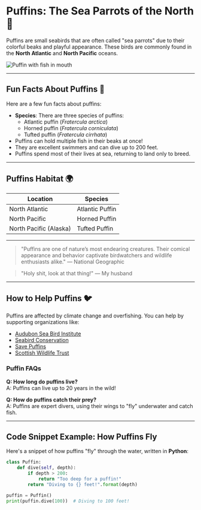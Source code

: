 # Puffins: The Sea Parrots of the North 🐧

Puffins are small seabirds that are often called "sea parrots" due to their colorful beaks and playful appearance. These birds are commonly found in the **North Atlantic** and **North Pacific** oceans.

![Puffin with fish in mouth](https://upload.wikimedia.org/wikipedia/commons/thumb/c/c4/Puffin_%28Fratercula_arctica%29_with_lesser_sand_eels_%28Ammodytes_tobianus%29.jpg/1920px-Puffin_%28Fratercula_arctica%29_with_lesser_sand_eels_%28Ammodytes_tobianus%29.jpg)

---

## Fun Facts About Puffins 🎉

Here are a few fun facts about puffins:

- **Species**: There are three species of puffins:
  - Atlantic puffin (_Fratercula arctica_)
  - Horned puffin (_Fratercula corniculata_)
  - Tufted puffin (_Fratercula cirrhata_)
- Puffins can hold multiple fish in their beaks at once!
- They are excellent swimmers and can dive up to 200 feet.
- Puffins spend most of their lives at sea, returning to land only to breed.

---

## Puffins Habitat 🌍

| Location               | Species           |
|------------------------|-------------------|
| North Atlantic          | Atlantic Puffin   |
| North Pacific           | Horned Puffin     |
| North Pacific (Alaska)  | Tufted Puffin     |


---

> "Puffins are one of nature’s most endearing creatures. Their comical appearance and behavior captivate birdwatchers and wildlife enthusiasts alike." — National Geographic

> "Holy shit, look at that thing!" — My husband

---

## How to Help Puffins 🐦

Puffins are affected by climate change and overfishing. You can help by supporting organizations like:

- [Audubon Sea Bird Institute](https://seabirdinstitute.audubon.org/conservation)
- [Seabird Conservation](https://www.seabirdconservation.org)
- [Save Puffins](https://savepuffins.org)
- [Scottish Wildlife Trust](https://scottishwildlifetrust.org.uk/things-to-do/helping-wildlife-at-home/puffins/)

### Puffin FAQs

**Q: How long do puffins live?**  
A: Puffins can live up to 20 years in the wild!

**Q: How do puffins catch their prey?**  
A: Puffins are expert divers, using their wings to "fly" underwater and catch fish.

---

## Code Snippet Example: How Puffins Fly

Here's a snippet of how puffins "fly" through the water, written in **Python**:

```python
class Puffin:
    def dive(self, depth):
        if depth > 200:
            return "Too deep for a puffin!"
        return "Diving to {} feet!".format(depth)

puffin = Puffin()
print(puffin.dive(100))  # Diving to 100 feet!
```
